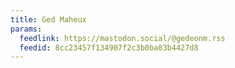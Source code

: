 ```yaml
---
title: Ged Maheux
params:
  feedlink: https://mastodon.social/@gedeonm.rss
  feedid: 8cc23457f134907f2c3b0ba83b4427d8
---
```

